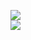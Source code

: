 [![](https://img.shields.io/badge/Made%20With-Github%20Spray-lightgrey.svg?style=for-the-badge&logo=github)](https://github.com/Annihil/github-spray#20310)  
[![](https://i.imgur.com/2DrTn0Z.gif)](https://github.com/Annihil/github-spray)